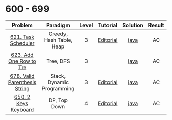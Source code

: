 # 600 - 699

|                                         Problem                                          |          Paradigm          | Level |                                    Tutorial                                    |                  Solution                   | Result |
| :--------------------------------------------------------------------------------------: | :------------------------: | :---: | :----------------------------------------------------------------------------: | :-----------------------------------------: | :----: |
|           [621. Task Scheduler](https://leetcode.com/problems/task-scheduler/)           |  Greedy, Hash Table, Heap  |   3   |      [Editorial](https://leetcode.com/problems/task-scheduler/editorial/)      |      [java](./621_Task_Scheduler.java)      |   AC   |
|      [623. Add One Row to Tre](https://leetcode.com/problems/add-one-row-to-tree/)       |         Tree, DFS          |   3   |                                                                                |   [java](./623_Add_One_Row_to_Tree.java)    |   AC   |
| [678. Valid Parenthesis String](https://leetcode.com/problems/valid-parenthesis-string/) | Stack, Dynamic Programming |   3   | [Editorial](https://leetcode.com/problems/valid-parenthesis-string/editorial/) | [java](./678_Valid_Parenthesis_String.java) |   AC   |
|          [650. 2 Keys Keyboard](https://leetcode.com/problems/2-keys-keyboard/)          |        DP, Top Down        |   4   |     [Editorial](https://leetcode.com/problems/2-keys-keyboard/editorial/)      |     [java](./650_2_Keys_Keyboard.java)      |   AC   |
